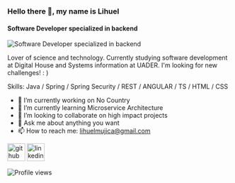 ### Hello there 👋, my name is Lihuel
#### Software Developer specialized in backend
![Software Developer specialized in backend](https://shareprogramming.net/wp-content/uploads/2021/01/spring-boot-banner-1.jpg)

Lover of science and technology. Currently studying software development at Digital House and Systems information at UADER. I'm looking for new challenges! : )

Skills: Java / Spring / Spring Security / REST / ANGULAR / TS / HTML / CSS

- 🔭 I’m currently working on No Country 
- 🌱 I’m currently learning Microservice Architecture 
- 👯 I’m looking to collaborate on high impact projects 
- 💬 Ask me about anything you want 
- 📫 How to reach me: lihuelmujica@gmail.com 


[<img src='https://cdn.jsdelivr.net/npm/simple-icons@3.0.1/icons/github.svg' alt='github' height='40'>](https://github.com/lihuelmujica)  [<img src='https://cdn.jsdelivr.net/npm/simple-icons@3.0.1/icons/linkedin.svg' alt='linkedin' height='40'>](https://www.linkedin.com/in/https://www.linkedin.com/in/lihuelmujica//)  

![Profile views](https://gpvc.arturio.dev/lihuelmujica)  

